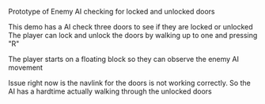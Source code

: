 Prototype of Enemy AI checking for locked and unlocked doors

This demo has a AI check three doors to see if they are locked or unlocked
The player can lock and unlock the doors by walking up to one and pressing "R"

The player starts on a floating block so they can observe the enemy AI movement

Issue right now is the navlink for the doors is not working correctly. So the AI has a hardtime actually walking through the unlocked doors 
